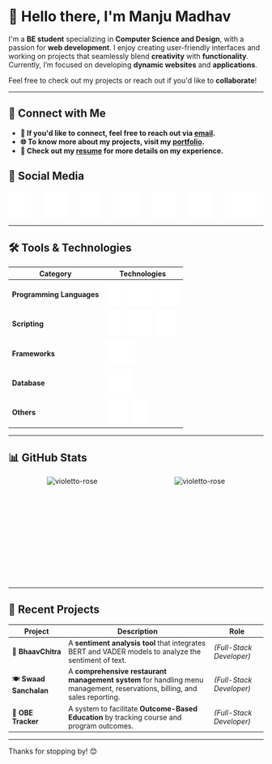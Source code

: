 # 👋 Hello there, I'm Manju Madhav

I'm a **BE student** specializing in **Computer Science and Design**, with a passion for **web development**. I enjoy creating user-friendly interfaces and working on projects that seamlessly blend **creativity** with **functionality**. Currently, I’m focused on developing **dynamic websites** and **applications**.

Feel free to check out my projects or reach out if you'd like to **collaborate**!

---

## 🔗 **Connect with Me**

- **📧 If you'd like to connect, feel free to reach out via [email](mailto:manjumadhav.va@gmail.com).**  
- **🌐 To know more about my projects, visit my [portfolio](https://bit.ly/manjumadhav-xo).** 
- **📝 Check out my [resume](https://github.com/violetto-rose/violetto-rose/blob/main/img/Resume%20(teal).pdf) for more details on my experience.**

## 🌟 Social Media

[<img src="img/linkedin.svg" height="50">](https://linkedin.com/in/manjumadhav-va)
&nbsp;&nbsp;&nbsp;&nbsp; 
[<img src="img/twitter.svg" height="50">](https://twitter.com/the_violetto)
&nbsp;&nbsp;&nbsp;&nbsp; 
[<img src="img/instagram.svg" height="50">](https://instagram.com/manjumadhav_geetha)
&nbsp;&nbsp;&nbsp;&nbsp; 
[<img src="img/hackerrank.svg" height="50">](https://www.hackerrank.com/manjumadhav_va)
&nbsp;&nbsp;&nbsp;&nbsp; 
[<img src="img/geeksforgeeks.svg" height="50">](https://auth.geeksforgeeks.org/user/manjumadhav_va/profile)
&nbsp;&nbsp;&nbsp;&nbsp; 
[<img src="img/codepen.svg" height="50">](https://codepen.io/manju-madhav-v-a)
&nbsp;&nbsp;&nbsp;&nbsp; 
[<img src="img/medium.svg" height="50">](https://medium.com/@manjumadhav.va)

---

## 🛠️ **Tools & Technologies**

| **Category**               | **Technologies**                                                                                                                                         |
|----------------------------|---------------------------------------------------------------------------------------------------------------------------------------------------------|
| **Programming Languages**   | <img src="img/c.svg" height="50"> <img src="img/php.svg" height="50"> <img src="img/java.svg" height="50">                                               |
| **Scripting**               | <img src="img/html.svg" height="50"> <img src="img/css.svg" height="50"> <img src="img/javascript.svg" height="50">                                      |
| **Frameworks**              | <img src="img/bootstrap.svg" height="50">                                                                                                               |
| **Database**                | <img src="img/mysql.svg" height="50">                                                                                                                   |
| **Others**                  | <img src="img/git.svg" height="50"> <img src="img/figma.svg" height="50">                                                                                |

---

## 📊 **GitHub Stats**

<div style="display: flex; justify-content: space-around; align-items: center;">
  <img src="https://github-readme-stats.vercel.app/api/top-langs?username=violetto-rose&show_icons=true&locale=en&layout=donut&theme=midnight-purple" alt="violetto-rose" height="205" />
  <img src="https://github-readme-stats.vercel.app/api?username=violetto-rose&show_icons=true&locale=en&theme=midnight-purple" alt="violetto-rose" height="205" />
</div>

---

## 🚀 **Recent Projects**

| **Project**                | **Description**                                                                                              | **Role**               |
|----------------------------|--------------------------------------------------------------------------------------------------------------|------------------------|
| 🎨 **BhaavChitra**          | A **sentiment analysis tool** that integrates BERT and VADER models to analyze the sentiment of text.         | *(Full-Stack Developer)* |
| 🍽️ **Swaad Sanchalan**      | A **comprehensive restaurant management system** for handling menu management, reservations, billing, and sales reporting. | *(Full-Stack Developer)* |
| 📖 **OBE Tracker**          | A system to facilitate **Outcome-Based Education** by tracking course and program outcomes.                 | *(Full-Stack Developer)* |

---

Thanks for stopping by! 😊
